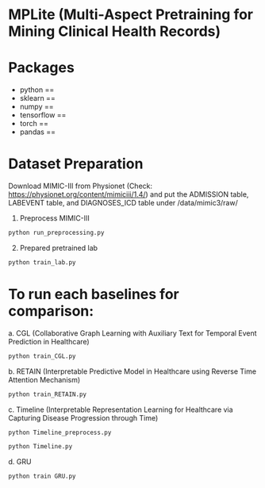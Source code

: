 # MPLite (Multi-Aspect Pretraining for Mining Clinical Health Records)

# Packages

- python ==
- sklearn ==
- numpy ==
- tensorflow ==
- torch ==
- pandas ==

# Dataset Preparation
Download MIMIC-III from Physionet (Check: https://physionet.org/content/mimiciii/1.4/) and put the ADMISSION table, LABEVENT table, and DIAGNOSES_ICD table under /data/mimic3/raw/

1. Preprocess MIMIC-III
```bash
python run_preprocessing.py
```
2. Prepared pretrained lab
```bash
python train_lab.py
```

# To run each baselines for comparison:

a. CGL (Collaborative Graph Learning with Auxiliary Text for Temporal Event Prediction in Healthcare)
```bash
python train_CGL.py
```

b. RETAIN (Interpretable Predictive Model in Healthcare using Reverse Time Attention Mechanism)
```bash
python train_RETAIN.py
```

c. Timeline (Interpretable Representation Learning for Healthcare via Capturing Disease Progression through Time)
```bash
python Timeline_preprocess.py
```
```bash
python Timeline.py
```

d. GRU 
```bash
python train GRU.py
```
  
